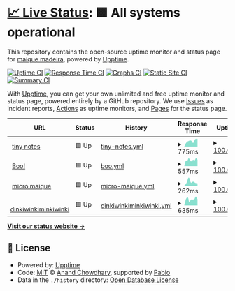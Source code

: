 # [📈 Live Status](https://maique.github.io/maiqueTime): <!--live status--> **🟩 All systems operational**

This repository contains the open-source uptime monitor and status page for [maique madeira](https://maique.omg.lol), powered by [Upptime](https://github.com/upptime/upptime).

[![Uptime CI](https://github.com/maique/maiqueTime/workflows/Uptime%20CI/badge.svg)](https://github.com/maique/maiqueTime/actions?query=workflow%3A%22Uptime+CI%22)
[![Response Time CI](https://github.com/maique/maiqueTime/workflows/Response%20Time%20CI/badge.svg)](https://github.com/maique/maiqueTime/actions?query=workflow%3A%22Response+Time+CI%22)
[![Graphs CI](https://github.com/maique/maiqueTime/workflows/Graphs%20CI/badge.svg)](https://github.com/maique/maiqueTime/actions?query=workflow%3A%22Graphs+CI%22)
[![Static Site CI](https://github.com/maique/maiqueTime/workflows/Static%20Site%20CI/badge.svg)](https://github.com/maique/maiqueTime/actions?query=workflow%3A%22Static+Site+CI%22)
[![Summary CI](https://github.com/maique/maiqueTime/workflows/Summary%20CI/badge.svg)](https://github.com/maique/maiqueTime/actions?query=workflow%3A%22Summary+CI%22)

With [Upptime](https://upptime.js.org), you can get your own unlimited and free uptime monitor and status page, powered entirely by a GitHub repository. We use [Issues](https://github.com/maique/maiqueTime/issues) as incident reports, [Actions](https://github.com/maique/maiqueTime/actions) as uptime monitors, and [Pages](https://maique.github.io/maiqueTime) for the status page.

<!--start: status pages-->
<!-- This summary is generated by Upptime (https://github.com/upptime/upptime) -->
<!-- Do not edit this manually, your changes will be overwritten -->
<!-- prettier-ignore -->
| URL | Status | History | Response Time | Uptime |
| --- | ------ | ------- | ------------- | ------ |
| <img alt="" src="https://icons.duckduckgo.com/ip3/notes.maique.eu.ico" height="13"> [tiny notes](https://notes.maique.eu) | 🟩 Up | [tiny-notes.yml](https://github.com/maique/maiqueTime/commits/HEAD/history/tiny-notes.yml) | <details><summary><img alt="Response time graph" src="./graphs/tiny-notes/response-time-week.png" height="20"> 775ms</summary><br><a href="https://maique.github.io/maiqueTime/history/tiny-notes"><img alt="Response time 775" src="https://img.shields.io/endpoint?url=https%3A%2F%2Fraw.githubusercontent.com%2Fmaique%2FmaiqueTime%2FHEAD%2Fapi%2Ftiny-notes%2Fresponse-time.json"></a><br><a href="https://maique.github.io/maiqueTime/history/tiny-notes"><img alt="24-hour response time 1034" src="https://img.shields.io/endpoint?url=https%3A%2F%2Fraw.githubusercontent.com%2Fmaique%2FmaiqueTime%2FHEAD%2Fapi%2Ftiny-notes%2Fresponse-time-day.json"></a><br><a href="https://maique.github.io/maiqueTime/history/tiny-notes"><img alt="7-day response time 775" src="https://img.shields.io/endpoint?url=https%3A%2F%2Fraw.githubusercontent.com%2Fmaique%2FmaiqueTime%2FHEAD%2Fapi%2Ftiny-notes%2Fresponse-time-week.json"></a><br><a href="https://maique.github.io/maiqueTime/history/tiny-notes"><img alt="30-day response time 775" src="https://img.shields.io/endpoint?url=https%3A%2F%2Fraw.githubusercontent.com%2Fmaique%2FmaiqueTime%2FHEAD%2Fapi%2Ftiny-notes%2Fresponse-time-month.json"></a><br><a href="https://maique.github.io/maiqueTime/history/tiny-notes"><img alt="1-year response time 775" src="https://img.shields.io/endpoint?url=https%3A%2F%2Fraw.githubusercontent.com%2Fmaique%2FmaiqueTime%2FHEAD%2Fapi%2Ftiny-notes%2Fresponse-time-year.json"></a></details> | <details><summary><a href="https://maique.github.io/maiqueTime/history/tiny-notes">100.00%</a></summary><a href="https://maique.github.io/maiqueTime/history/tiny-notes"><img alt="All-time uptime 100.00%" src="https://img.shields.io/endpoint?url=https%3A%2F%2Fraw.githubusercontent.com%2Fmaique%2FmaiqueTime%2FHEAD%2Fapi%2Ftiny-notes%2Fuptime.json"></a><br><a href="https://maique.github.io/maiqueTime/history/tiny-notes"><img alt="24-hour uptime 100.00%" src="https://img.shields.io/endpoint?url=https%3A%2F%2Fraw.githubusercontent.com%2Fmaique%2FmaiqueTime%2FHEAD%2Fapi%2Ftiny-notes%2Fuptime-day.json"></a><br><a href="https://maique.github.io/maiqueTime/history/tiny-notes"><img alt="7-day uptime 100.00%" src="https://img.shields.io/endpoint?url=https%3A%2F%2Fraw.githubusercontent.com%2Fmaique%2FmaiqueTime%2FHEAD%2Fapi%2Ftiny-notes%2Fuptime-week.json"></a><br><a href="https://maique.github.io/maiqueTime/history/tiny-notes"><img alt="30-day uptime 100.00%" src="https://img.shields.io/endpoint?url=https%3A%2F%2Fraw.githubusercontent.com%2Fmaique%2FmaiqueTime%2FHEAD%2Fapi%2Ftiny-notes%2Fuptime-month.json"></a><br><a href="https://maique.github.io/maiqueTime/history/tiny-notes"><img alt="1-year uptime 100.00%" src="https://img.shields.io/endpoint?url=https%3A%2F%2Fraw.githubusercontent.com%2Fmaique%2FmaiqueTime%2FHEAD%2Fapi%2Ftiny-notes%2Fuptime-year.json"></a></details>
| <img alt="" src="https://icons.duckduckgo.com/ip3/boo.maique.eu.ico" height="13"> [Boo!](https://boo.maique.eu) | 🟩 Up | [boo.yml](https://github.com/maique/maiqueTime/commits/HEAD/history/boo.yml) | <details><summary><img alt="Response time graph" src="./graphs/boo/response-time-week.png" height="20"> 557ms</summary><br><a href="https://maique.github.io/maiqueTime/history/boo"><img alt="Response time 557" src="https://img.shields.io/endpoint?url=https%3A%2F%2Fraw.githubusercontent.com%2Fmaique%2FmaiqueTime%2FHEAD%2Fapi%2Fboo%2Fresponse-time.json"></a><br><a href="https://maique.github.io/maiqueTime/history/boo"><img alt="24-hour response time 566" src="https://img.shields.io/endpoint?url=https%3A%2F%2Fraw.githubusercontent.com%2Fmaique%2FmaiqueTime%2FHEAD%2Fapi%2Fboo%2Fresponse-time-day.json"></a><br><a href="https://maique.github.io/maiqueTime/history/boo"><img alt="7-day response time 557" src="https://img.shields.io/endpoint?url=https%3A%2F%2Fraw.githubusercontent.com%2Fmaique%2FmaiqueTime%2FHEAD%2Fapi%2Fboo%2Fresponse-time-week.json"></a><br><a href="https://maique.github.io/maiqueTime/history/boo"><img alt="30-day response time 557" src="https://img.shields.io/endpoint?url=https%3A%2F%2Fraw.githubusercontent.com%2Fmaique%2FmaiqueTime%2FHEAD%2Fapi%2Fboo%2Fresponse-time-month.json"></a><br><a href="https://maique.github.io/maiqueTime/history/boo"><img alt="1-year response time 557" src="https://img.shields.io/endpoint?url=https%3A%2F%2Fraw.githubusercontent.com%2Fmaique%2FmaiqueTime%2FHEAD%2Fapi%2Fboo%2Fresponse-time-year.json"></a></details> | <details><summary><a href="https://maique.github.io/maiqueTime/history/boo">100.00%</a></summary><a href="https://maique.github.io/maiqueTime/history/boo"><img alt="All-time uptime 100.00%" src="https://img.shields.io/endpoint?url=https%3A%2F%2Fraw.githubusercontent.com%2Fmaique%2FmaiqueTime%2FHEAD%2Fapi%2Fboo%2Fuptime.json"></a><br><a href="https://maique.github.io/maiqueTime/history/boo"><img alt="24-hour uptime 100.00%" src="https://img.shields.io/endpoint?url=https%3A%2F%2Fraw.githubusercontent.com%2Fmaique%2FmaiqueTime%2FHEAD%2Fapi%2Fboo%2Fuptime-day.json"></a><br><a href="https://maique.github.io/maiqueTime/history/boo"><img alt="7-day uptime 100.00%" src="https://img.shields.io/endpoint?url=https%3A%2F%2Fraw.githubusercontent.com%2Fmaique%2FmaiqueTime%2FHEAD%2Fapi%2Fboo%2Fuptime-week.json"></a><br><a href="https://maique.github.io/maiqueTime/history/boo"><img alt="30-day uptime 100.00%" src="https://img.shields.io/endpoint?url=https%3A%2F%2Fraw.githubusercontent.com%2Fmaique%2FmaiqueTime%2FHEAD%2Fapi%2Fboo%2Fuptime-month.json"></a><br><a href="https://maique.github.io/maiqueTime/history/boo"><img alt="1-year uptime 100.00%" src="https://img.shields.io/endpoint?url=https%3A%2F%2Fraw.githubusercontent.com%2Fmaique%2FmaiqueTime%2FHEAD%2Fapi%2Fboo%2Fuptime-year.json"></a></details>
| <img alt="" src="https://icons.duckduckgo.com/ip3/maique.eu.ico" height="13"> [micro maique](https://maique.eu) | 🟩 Up | [micro-maique.yml](https://github.com/maique/maiqueTime/commits/HEAD/history/micro-maique.yml) | <details><summary><img alt="Response time graph" src="./graphs/micro-maique/response-time-week.png" height="20"> 262ms</summary><br><a href="https://maique.github.io/maiqueTime/history/micro-maique"><img alt="Response time 262" src="https://img.shields.io/endpoint?url=https%3A%2F%2Fraw.githubusercontent.com%2Fmaique%2FmaiqueTime%2FHEAD%2Fapi%2Fmicro-maique%2Fresponse-time.json"></a><br><a href="https://maique.github.io/maiqueTime/history/micro-maique"><img alt="24-hour response time 155" src="https://img.shields.io/endpoint?url=https%3A%2F%2Fraw.githubusercontent.com%2Fmaique%2FmaiqueTime%2FHEAD%2Fapi%2Fmicro-maique%2Fresponse-time-day.json"></a><br><a href="https://maique.github.io/maiqueTime/history/micro-maique"><img alt="7-day response time 262" src="https://img.shields.io/endpoint?url=https%3A%2F%2Fraw.githubusercontent.com%2Fmaique%2FmaiqueTime%2FHEAD%2Fapi%2Fmicro-maique%2Fresponse-time-week.json"></a><br><a href="https://maique.github.io/maiqueTime/history/micro-maique"><img alt="30-day response time 262" src="https://img.shields.io/endpoint?url=https%3A%2F%2Fraw.githubusercontent.com%2Fmaique%2FmaiqueTime%2FHEAD%2Fapi%2Fmicro-maique%2Fresponse-time-month.json"></a><br><a href="https://maique.github.io/maiqueTime/history/micro-maique"><img alt="1-year response time 262" src="https://img.shields.io/endpoint?url=https%3A%2F%2Fraw.githubusercontent.com%2Fmaique%2FmaiqueTime%2FHEAD%2Fapi%2Fmicro-maique%2Fresponse-time-year.json"></a></details> | <details><summary><a href="https://maique.github.io/maiqueTime/history/micro-maique">100.00%</a></summary><a href="https://maique.github.io/maiqueTime/history/micro-maique"><img alt="All-time uptime 100.00%" src="https://img.shields.io/endpoint?url=https%3A%2F%2Fraw.githubusercontent.com%2Fmaique%2FmaiqueTime%2FHEAD%2Fapi%2Fmicro-maique%2Fuptime.json"></a><br><a href="https://maique.github.io/maiqueTime/history/micro-maique"><img alt="24-hour uptime 100.00%" src="https://img.shields.io/endpoint?url=https%3A%2F%2Fraw.githubusercontent.com%2Fmaique%2FmaiqueTime%2FHEAD%2Fapi%2Fmicro-maique%2Fuptime-day.json"></a><br><a href="https://maique.github.io/maiqueTime/history/micro-maique"><img alt="7-day uptime 100.00%" src="https://img.shields.io/endpoint?url=https%3A%2F%2Fraw.githubusercontent.com%2Fmaique%2FmaiqueTime%2FHEAD%2Fapi%2Fmicro-maique%2Fuptime-week.json"></a><br><a href="https://maique.github.io/maiqueTime/history/micro-maique"><img alt="30-day uptime 100.00%" src="https://img.shields.io/endpoint?url=https%3A%2F%2Fraw.githubusercontent.com%2Fmaique%2FmaiqueTime%2FHEAD%2Fapi%2Fmicro-maique%2Fuptime-month.json"></a><br><a href="https://maique.github.io/maiqueTime/history/micro-maique"><img alt="1-year uptime 100.00%" src="https://img.shields.io/endpoint?url=https%3A%2F%2Fraw.githubusercontent.com%2Fmaique%2FmaiqueTime%2FHEAD%2Fapi%2Fmicro-maique%2Fuptime-year.json"></a></details>
| <img alt="" src="https://icons.duckduckgo.com/ip3/dinkiwinkiminkiwinki.com.ico" height="13"> [dinkiwinkiminkiwinki](https://dinkiwinkiminkiwinki.com) | 🟩 Up | [dinkiwinkiminkiwinki.yml](https://github.com/maique/maiqueTime/commits/HEAD/history/dinkiwinkiminkiwinki.yml) | <details><summary><img alt="Response time graph" src="./graphs/dinkiwinkiminkiwinki/response-time-week.png" height="20"> 635ms</summary><br><a href="https://maique.github.io/maiqueTime/history/dinkiwinkiminkiwinki"><img alt="Response time 635" src="https://img.shields.io/endpoint?url=https%3A%2F%2Fraw.githubusercontent.com%2Fmaique%2FmaiqueTime%2FHEAD%2Fapi%2Fdinkiwinkiminkiwinki%2Fresponse-time.json"></a><br><a href="https://maique.github.io/maiqueTime/history/dinkiwinkiminkiwinki"><img alt="24-hour response time 598" src="https://img.shields.io/endpoint?url=https%3A%2F%2Fraw.githubusercontent.com%2Fmaique%2FmaiqueTime%2FHEAD%2Fapi%2Fdinkiwinkiminkiwinki%2Fresponse-time-day.json"></a><br><a href="https://maique.github.io/maiqueTime/history/dinkiwinkiminkiwinki"><img alt="7-day response time 635" src="https://img.shields.io/endpoint?url=https%3A%2F%2Fraw.githubusercontent.com%2Fmaique%2FmaiqueTime%2FHEAD%2Fapi%2Fdinkiwinkiminkiwinki%2Fresponse-time-week.json"></a><br><a href="https://maique.github.io/maiqueTime/history/dinkiwinkiminkiwinki"><img alt="30-day response time 635" src="https://img.shields.io/endpoint?url=https%3A%2F%2Fraw.githubusercontent.com%2Fmaique%2FmaiqueTime%2FHEAD%2Fapi%2Fdinkiwinkiminkiwinki%2Fresponse-time-month.json"></a><br><a href="https://maique.github.io/maiqueTime/history/dinkiwinkiminkiwinki"><img alt="1-year response time 635" src="https://img.shields.io/endpoint?url=https%3A%2F%2Fraw.githubusercontent.com%2Fmaique%2FmaiqueTime%2FHEAD%2Fapi%2Fdinkiwinkiminkiwinki%2Fresponse-time-year.json"></a></details> | <details><summary><a href="https://maique.github.io/maiqueTime/history/dinkiwinkiminkiwinki">100.00%</a></summary><a href="https://maique.github.io/maiqueTime/history/dinkiwinkiminkiwinki"><img alt="All-time uptime 100.00%" src="https://img.shields.io/endpoint?url=https%3A%2F%2Fraw.githubusercontent.com%2Fmaique%2FmaiqueTime%2FHEAD%2Fapi%2Fdinkiwinkiminkiwinki%2Fuptime.json"></a><br><a href="https://maique.github.io/maiqueTime/history/dinkiwinkiminkiwinki"><img alt="24-hour uptime 100.00%" src="https://img.shields.io/endpoint?url=https%3A%2F%2Fraw.githubusercontent.com%2Fmaique%2FmaiqueTime%2FHEAD%2Fapi%2Fdinkiwinkiminkiwinki%2Fuptime-day.json"></a><br><a href="https://maique.github.io/maiqueTime/history/dinkiwinkiminkiwinki"><img alt="7-day uptime 100.00%" src="https://img.shields.io/endpoint?url=https%3A%2F%2Fraw.githubusercontent.com%2Fmaique%2FmaiqueTime%2FHEAD%2Fapi%2Fdinkiwinkiminkiwinki%2Fuptime-week.json"></a><br><a href="https://maique.github.io/maiqueTime/history/dinkiwinkiminkiwinki"><img alt="30-day uptime 100.00%" src="https://img.shields.io/endpoint?url=https%3A%2F%2Fraw.githubusercontent.com%2Fmaique%2FmaiqueTime%2FHEAD%2Fapi%2Fdinkiwinkiminkiwinki%2Fuptime-month.json"></a><br><a href="https://maique.github.io/maiqueTime/history/dinkiwinkiminkiwinki"><img alt="1-year uptime 100.00%" src="https://img.shields.io/endpoint?url=https%3A%2F%2Fraw.githubusercontent.com%2Fmaique%2FmaiqueTime%2FHEAD%2Fapi%2Fdinkiwinkiminkiwinki%2Fuptime-year.json"></a></details>

<!--end: status pages-->

[**Visit our status website →**](https://maique.github.io/maiqueTime)

## 📄 License

- Powered by: [Upptime](https://github.com/upptime/upptime)
- Code: [MIT](./LICENSE) © [Anand Chowdhary](https://anandchowdhary.com), supported by [Pabio](https://pabio.com)
- Data in the `./history` directory: [Open Database License](https://opendatacommons.org/licenses/odbl/1-0/)
